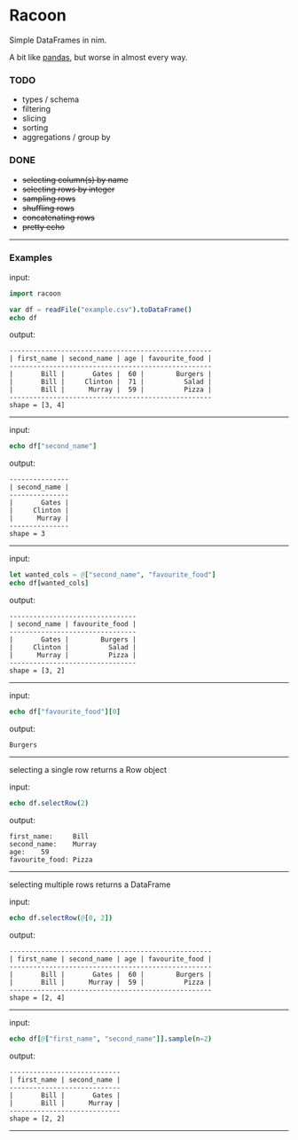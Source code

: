# Racoon

Simple DataFrames in nim.

A bit like [pandas](https://pandas.pydata.org/), but worse in almost every way.


### TODO
- types / schema
- filtering
- slicing
- sorting
- aggregations / group by

### DONE
- ~~selecting column(s) by name~~
- ~~selecting rows by integer~~
- ~~sampling rows~~
- ~~shuffling rows~~
- ~~concatenating rows~~
- ~~pretty echo~~

--------

### Examples

input:
```nim
import racoon

var df = readFile("example.csv").toDataFrame()
echo df
```
output:
```
---------------------------------------------------
| first_name | second_name | age | favourite_food |
---------------------------------------------------
|       Bill |       Gates |  60 |        Burgers |
|       Bill |     Clinton |  71 |          Salad |
|       Bill |      Murray |  59 |          Pizza |
---------------------------------------------------
shape = [3, 4]
```

--------

input:
```nim
echo df["second_name"]
```

output:
```
---------------
| second_name |
---------------
|       Gates |
|     Clinton |
|      Murray |
---------------
shape = 3
```

-----

input:
```nim
let wanted_cols = @["second_name", "favourite_food"]
echo df[wanted_cols]
```

output:
```
--------------------------------
| second_name | favourite_food |
--------------------------------
|       Gates |        Burgers |
|     Clinton |          Salad |
|      Murray |          Pizza |
--------------------------------
shape = [3, 2]
```

-----

input:
```nim
echo df["favourite_food"][0]
```

output:
```
Burgers
```
-----
selecting a single row returns a Row object

input:
```nim
echo df.selectRow(2)
```

output:
```
first_name:     Bill
second_name:    Murray
age:    59
favourite_food: Pizza
```

-----
selecting multiple rows returns a DataFrame

input:
```nim
echo df.selectRow(@[0, 2])
```

output:
```
---------------------------------------------------
| first_name | second_name | age | favourite_food |
---------------------------------------------------
|       Bill |       Gates |  60 |        Burgers |
|       Bill |      Murray |  59 |          Pizza |
---------------------------------------------------
shape = [2, 4]
```

----

input:
```nim
echo df[@["first_name", "second_name"]].sample(n=2)
```

output:
```
----------------------------
| first_name | second_name |
----------------------------
|       Bill |       Gates |
|       Bill |      Murray |
----------------------------
shape = [2, 2]
```

-----
